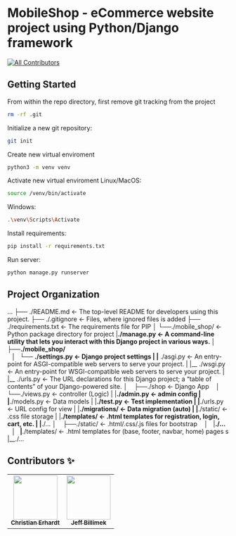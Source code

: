 MobileShop - eCommerce website project using Python/Django framework
====================================================================

[![All Contributors](https://img.shields.io/badge/all_contributors-2-blue.svg?style=flat-square)](#contributors-)

Getting Started
------------

From within the repo directory, first remove git tracking from the project  

```bash
rm -rf .git
```

Initialize a new git repository:
```bash
git init
```

Create new virtual enviroment
```bash
python3 -m venv venv
```

Activate new virtual enviroment
Linux/MacOS:
```bash
source /venv/bin/activate
```
Windows:
```bash
.\venv\Scripts\Activate
```

Install requirements:
```bash
pip install -r requirements.txt
```

Run server:
```bash
python manage.py runserver
```




Project Organization
------------
   ...
    ├── ./README.md                 <- The top-level README for developers using this project.
    ├── ./.gitignore                <- Files, where ignored files is added
    ├── ./requirements.txt          <- The requirements file for PIP
    │
    └──./mobile_shop/               <- Python package directory for project
        |__./manage.py              <- A command-line utility that lets you interact with this Django project in various ways.
        │
        ├──./mobile_shop/           
        │   └── ./settings.py       <- Django project settings
        |   |__ ./asgi.py           <- An entry-point for ASGI-compatible web servers to serve your project.
        |   |__ ./wsgi.py           <- An entry-point for WSGI-compatible web servers to serve your project. 
        |   |__ ./urls.py           <- The URL declarations for this Django project; a “table of contents” of your Django-powered site.
        │
        ├──./shop                   <- Django App
        │   └──./views.py           <- controller (Logic)
        |   |__./admin.py           <- admin config
        |   |__./models.py          <- Data models
        |   |__./test.py            <- Test implementation
        |   |__./urls.py            <- URL config for view
        |   |__./migrations/        <- Data migration (auto)
        |   |__./static/            <- .css file storage
        |   |__./templates/         <- .html templates for registration, login, cart, etc. 
        |   |__./...
        │
        ├──./static/                <- .html/.css/.js files for bootstrap
        │   |__./...
        │   
        |__./templates/             <- .html templates for (base, footer, navbar, home) pages
s            |__./...

    
## Contributors ✨

<table>
  <tr>
    <td align="center"><a href="https://github.com/kstekels"><img src="https://avatars.githubusercontent.com/u/31929901?v=4" width="100px;" alt=""/><br /><sub><b>Christian Erhardt</b>
      </sub>
      </a>
    </td>
    <td align="center"><a href="https://github.com/jaz3ps"><img src="https://avatars.githubusercontent.com/u/77325378?v=4" width="100px;" alt=""/><br /><sub><b>Jeff Billimek</b>
      </sub>
      </a>
    </td>
  </tr>
</table>
